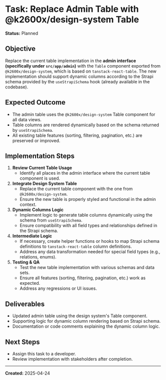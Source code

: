 # Task: Replace Admin Table with @k2600x/design-system Table

**Status:** Planned

## Objective
Replace the current table implementation in the **admin interface (specifically under `src/app/admin`)** with the `Table` component exported from `@k2600x/design-system`, which is based on `tanstack-react-table`. The new implementation should support dynamic columns according to the Strapi schema provided by the `useStrapiSchema` hook (already available in the codebase).

## Expected Outcome
- The admin table uses the `@k2600x/design-system` Table component for all data views.
- Table columns are rendered dynamically based on the schema returned by `useStrapiSchema`.
- All existing table features (sorting, filtering, pagination, etc.) are preserved or improved.

## Implementation Steps
1. **Review Current Table Usage**
   - Identify all places in the admin interface where the current table component is used.
2. **Integrate Design System Table**
   - Replace the current table component with the one from `@k2600x/design-system`.
   - Ensure the new table is properly styled and functional in the admin context.
3. **Dynamic Columns Logic**
   - Implement logic to generate table columns dynamically using the schema from `useStrapiSchema`.
   - Ensure compatibility with all field types and relationships defined in the Strapi schema.
4. **Intermediate Logic**
   - If necessary, create helper functions or hooks to map Strapi schema definitions to `tanstack-react-table` column definitions.
   - Address any data transformation needed for special field types (e.g., relations, enums).
5. **Testing & QA**
   - Test the new table implementation with various schemas and data sets.
   - Ensure all features (sorting, filtering, pagination, etc.) work as expected.
   - Address any regressions or UI issues.

## Deliverables
- Updated admin table using the design system's Table component.
- Supporting logic for dynamic column rendering based on Strapi schema.
- Documentation or code comments explaining the dynamic column logic.

## Next Steps
- Assign this task to a developer.
- Review implementation with stakeholders after completion.

---

**Created:** 2025-04-24
